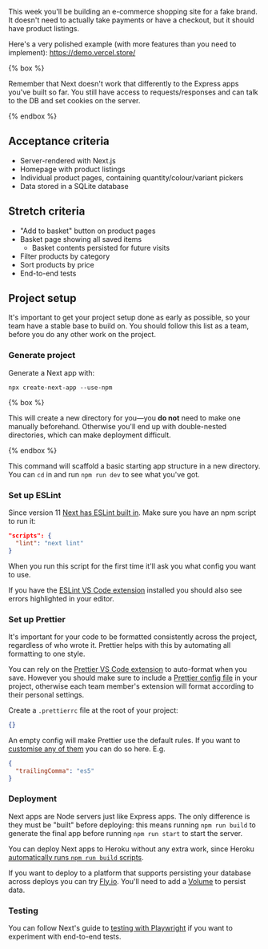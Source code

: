 This week you'll be building an e-commerce shopping site for a fake brand. It doesn't need to actually take payments or have a checkout, but it should have product listings.

Here's a very polished example (with more features than you need to implement): https://demo.vercel.store/

{% box %}

Remember that Next doesn't work that differently to the Express apps you've built so far. You still have access to requests/responses and can talk to the DB and set cookies on the server.

{% endbox %}

## Acceptance criteria

- Server-rendered with Next.js
- Homepage with product listings
- Individual product pages, containing quantity/colour/variant pickers
- Data stored in a SQLite database

## Stretch criteria

- "Add to basket" button on product pages
- Basket page showing all saved items
  - Basket contents persisted for future visits
- Filter products by category
- Sort products by price
- End-to-end tests

## Project setup

It's important to get your project setup done as early as possible, so your team have a stable base to build on. You should follow this list as a team, before you do any other work on the project.

### Generate project

Generate a Next app with:

```shell
npx create-next-app --use-npm
```

{% box %}

This will create a new directory for you—you **do not** need to make one manually beforehand. Otherwise you'll end up with double-nested directories, which can make deployment difficult.

{% endbox %}

This command will scaffold a basic starting app structure in a new directory. You can `cd` in and run `npm run dev` to see what you've got.

### Set up ESLint

Since version 11 [Next has ESLint built in](https://nextjs.org/docs/basic-features/eslint). Make sure you have an npm script to run it:

```json
"scripts": {
  "lint": "next lint"
}
```

When you run this script for the first time it'll ask you what config you want to use.

If you have the [ESLint VS Code extension](https://marketplace.visualstudio.com/items?itemName=dbaeumer.vscode-eslint) installed you should also see errors highlighted in your editor.

### Set up Prettier

It's important for your code to be formatted consistently across the project, regardless of who wrote it. Prettier helps with this by automating all formatting to one style.

You can rely on the [Prettier VS Code extension](https://marketplace.visualstudio.com/items?itemName=esbenp.prettier-vscode) to auto-format when you save. However you should make sure to include a [Prettier config file](https://prettier.io/docs/en/configuration.html) in your project, otherwise each team member's extension will format according to their personal settings.

Create a `.prettierrc` file at the root of your project:

```json
{}
```

An empty config will make Prettier use the default rules. If you want to [customise any of them](https://prettier.io/docs/en/options.html) you can do so here. E.g.

```json
{
  "trailingComma": "es5"
}
```

### Deployment

Next apps are Node servers just like Express apps. The only difference is they must be "built" before deploying: this means running `npm run build` to generate the final app before running `npm run start` to start the server.

You can deploy Next apps to Heroku without any extra work, since Heroku [automatically runs `npm run build` scripts](https://devcenter.heroku.com/articles/nodejs-support#customizing-the-build-process).

If you want to deploy to a platform that supports persisting your database across deploys you can try [Fly.io](https://fly.io/docs/languages-and-frameworks/nextjs/). You'll need to add a [Volume](https://fly.io/docs/reference/volumes/) to persist data.

### Testing

You can follow Next's guide to [testing with Playwright](https://nextjs.org/docs/testing#playwright) if you want to experiment with end-to-end tests.
